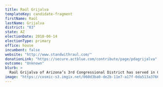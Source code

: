 ```yaml
---
title: Raúl Grijalva
templateKey: candidate-fragment
firstName: Raúl
lastName: Grijalva
district: "03"
state: AZ
electionDate: 2018-06-14
electionType: primary
office: house
incumbent: false
website: "http://www.standwithraul.com/"
donationLink: "https://secure.actblue.com/contribute/page/pdagrijalva"
outcome: "Unknown"
blurb: >
  Raúl Grijalva of Arizona’s 3rd Congressional District has served in Congress for over a decade fighting for Medicare For All, $15/hour living wage, free college, taking on mass incarceration, and making sure Wall Street, large corporations and the billionaire class pay their fair share.
image: "https://cosmic-s3.imgix.net/060d3ba0-de2b-11e7-a17f-0da513a37668-JD_Site_RaulGrijalva_1000x600_120617.jpg"
---
```

